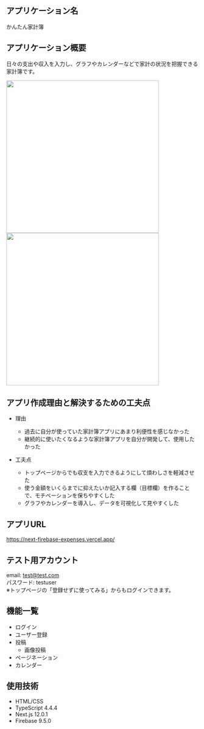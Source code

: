 ## アプリケーション名

かんたん家計簿

## アプリケーション概要

日々の支出や収入を入力し、グラフやカレンダーなどで家計の状況を把握できる家計簿です。

<img src="https://user-images.githubusercontent.com/65108885/149640735-39b66a7d-372d-4ed2-88e8-8ea94c25e2d0.png" width="400px"><img src="https://user-images.githubusercontent.com/65108885/149640811-35eca66c-cdd4-4467-8aa9-00ce5243851b.png" width="400px">

## アプリ作成理由と解決するための工夫点

- 理由  
  - 過去に自分が使っていた家計簿アプリにあまり利便性を感じなかった
  - 継続的に使いたくなるような家計簿アプリを自分が開発して、使用したかった

- 工夫点
  - トップページからでも収支を入力できるようにして煩わしさを軽減させた
  - 使う金額をいくらまでに抑えたいか記入する欄（目標欄）を作ることで、モチベーションを保ちやすくした
  - グラフやカレンダーを導入し、データを可視化して見やすくした

## アプリURL

https://next-firebase-expenses.vercel.app/

## テスト用アカウント

email: test@test.com  
パスワード: testuser  
※トップページの「登録せずに使ってみる」からもログインできます。  
  
## 機能一覧

- ログイン
- ユーザー登録
- 投稿
  - 画像投稿
- ページネーション
- カレンダー

## 使用技術

- HTML/CSS
- TypeScript 4.4.4
- Next.js 12.0.1
- Firebase 9.5.0
